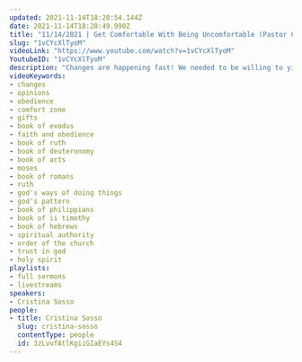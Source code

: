 ```yaml
---
updated: 2021-11-14T18:28:54.144Z
date: 2021-11-14T18:28:49.990Z
title: "11/14/2021 | Get Comfortable With Being Uncomfortable (Pastor Cristina Sosso)"
slug: "1vCYcXlTyoM"
videoLink: "https://www.youtube.com/watch?v=1vCYcXlTyoM"
YoutubeID: "1vCYcXlTyoM"
description: "Changes are happening fast! We needed to be willing to yield to God changing and rearranging things. Sometimes God is going to tell you to do something that you are uncomfortable with. If you aren't willing to step out in faith (even if it's embarrassing) then you will not be able to discover the many facets of God and how He can use you. Also knowing these things, we have to remember to keep true to the pattern that God sets out for us. In Exodus God gave Moses an exact plan and pattern for creating the tabernacle. This pattern came straight from heaven. The same is for you when God gives you a vision. You have to remember not to change any of it because it came straight from heaven. This sermon was delivered by Pastor Cristina Sosso at Freedom Fellowship Church International on November 14, 2021."
videoKeywords:
- changes
- opinions
- obedience
- comfort zone
- gifts
- book of exodus
- faith and obedience
- book of ruth
- book of deuteronomy 
- book of acts
- moses
- book of romans
- ruth
- god's ways of doing things
- god's pattern
- book of philippians
- book of ii timothy
- book of hebrews
- spiritual authority
- order of the church
- trust in god
- holy spirit
playlists:
- full sermons
- livestreams
speakers:
- Cristina Sosso
people:
- title: Cristina Sosso
  slug: cristina-sosso
  contentType: people
  id: 3zLvufAtlKgiiGIaEYs4S4
---
```


